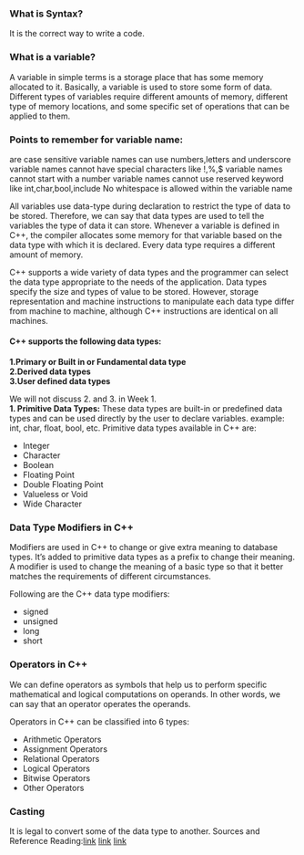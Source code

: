 ### What is Syntax?
It is the correct way to write a code. 

### What is a variable?
A variable in simple terms is a storage place that has some memory allocated to it. Basically, a variable is used to store some form of data. Different types of variables require different amounts of memory, different type of memory locations, and some specific set of operations that can be applied to them. 

### Points to remember for variable name:
are case sensitive
variable names can use numbers,letters and underscore
variable names cannot have special characters like !,%,$
variable names cannot start with a number
variable names cannot use reserved keyword like int,char,bool,include
No whitespace is allowed within the variable name

All variables use data-type during declaration to restrict the type of data to be stored. Therefore, we can say that data types are used to tell the variables the type of data it can store. Whenever a variable is defined in C++, the compiler allocates some memory for that variable based on the data type with which it is declared. Every data type requires a different amount of memory.

C++ supports a wide variety of data types and the programmer can select the data type appropriate to the needs of the application. Data types specify the size and types of value to be stored. However, storage representation and machine instructions to manipulate each data type differ from machine to machine, although C++ instructions are identical on all machines.

#### C++ supports the following data types:

**1.Primary or Built in or Fundamental data type       
2.Derived data types       
3.User defined data types**          

We will not discuss 2. and 3. in Week 1.         
**1. Primitive Data Types:** These data types are built-in or predefined data types and can be used directly by the user to declare variables. example: int, char, float, bool, etc. Primitive data types available in C++ are: 

- Integer    
- Character      
- Boolean       
- Floating Point      
- Double Floating Point       
- Valueless or Void      
- Wide Character  
### Data Type Modifiers in C++
Modifiers are used in C++ to change or give extra meaning to database types. It’s added to primitive data types as a prefix to change their meaning. A modifier is used to change the meaning of a basic type so that it better matches the requirements of different circumstances.                      
                      
Following are the C++ data type modifiers:                 

- signed
- unsigned
- long
- short

### Operators in C++
We can define operators as symbols that help us to perform specific mathematical and logical computations on operands. In other words, we can say that an operator operates the operands.

Operators in C++ can be classified into 6 types:

- Arithmetic Operators
- Assignment Operators
- Relational Operators
- Logical Operators
- Bitwise Operators
- Other Operators

### Casting
It is legal to convert some of the data type to another. 
Sources and Reference Reading:[link](https://docs.microsoft.com/en-us/cpp/cpp/data-type-ranges?view=msvc-170)  [link](https://www.geeksforgeeks.org/c-data-types/)    [link](https://www.geeksforgeeks.org/variables-and-keywords-in-c/)

